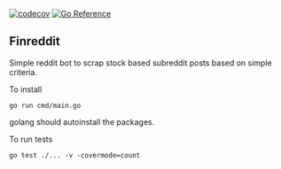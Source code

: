 [![codecov](https://codecov.io/gh/dli-invest/finreddit/branch/main/graph/badge.svg?token=k4Nt2zoxXk)](https://codecov.io/gh/dli-invest/finreddit) [![Go Reference](https://pkg.go.dev/badge/github.com/dli-invest/finreddit.svg)](https://pkg.go.dev/github.com/dli-invest/finreddit)

## Finreddit

Simple reddit bot to scrap stock based subreddit posts based on simple criteria.

To install

```
go run cmd/main.go
```

golang should autoinstall the packages.


To run tests

```
go test ./... -v -covermode=count
```